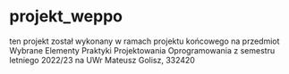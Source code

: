 # projekt_weppo
ten projekt został wykonany w ramach projektu końcowego na przedmiot Wybrane Elementy Praktyki Projektowania Oprogramowania z semestru letniego 2022/23 na UWr
Mateusz Golisz, 332420